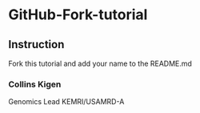 # GitHub-Fork-tutorial 
## Instruction
Fork this tutorial and add your name to the README.md

### Collins Kigen
Genomics Lead KEMRI/USAMRD-A
